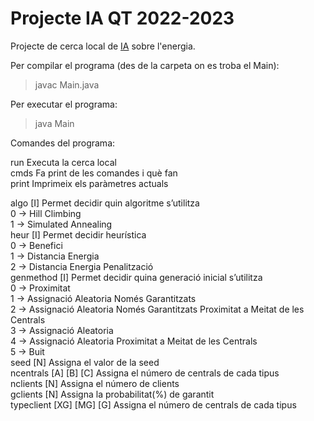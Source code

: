 # Projecte IA QT 2022-2023
Projecte de cerca local de [IA](https://www.fib.upc.edu/en/studies/bachelors-degrees/bachelor-degree-informatics-engineering/curriculum/syllabus/IA) sobre l'energia.

Per compilar el programa (des de la carpeta on es troba el Main):

> javac Main.java

Per executar el programa:

> java Main

Comandes del programa:

run						Executa la cerca local   
cmds						Fa print de les comandes i què fan   
print						Imprimeix els paràmetres actuals   
    
algo [I]						Permet decidir quin algoritme s’utilitza   
0 → Hill Climbing   
1 → Simulated Annealing     
heur [I]						Permet decidir heurística    
0 → Benefici    
1 → Distancia Energia      
2 → Distancia Energia Penalització    
genmethod [I]					Permet decidir quina generació inicial s’utilitza     
0 → Proximitat     
1 → Assignació Aleatoria Només Garantitzats     
2 → Assignació Aleatoria Només Garantitzats Proximitat a Meitat de les Centrals     
3 → Assignació Aleatoria     
4 → Assignació Aleatoria Proximitat a Meitat de les Centrals     
5 → Buit     
seed [N]					Assigna el valor de la seed     
ncentrals [A] [B] [C]				Assigna el número de centrals de cada tipus       
nclients [N]					Assigna el número de clients      
gclients [N]					Assigna la probabilitat(%) de garantit      
typeclient [XG] [MG] [G]				Assigna el número de centrals de cada tipus    

